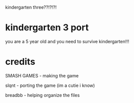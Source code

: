 kindergarten three??!?!?!

# kindergarten 3 port

you are a 5 year old and you need to survive kindergarten!!!

# credits

SMASH GAMES - making the game

slqnt - porting the game (im a cutie i know)

breadbb - helping organize the files
